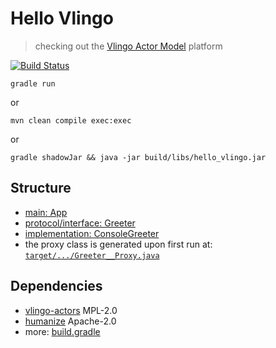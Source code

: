 # Hello Vlingo

> checking out the [Vlingo Actor Model](https://github.com/vlingo/vlingo-actors) platform

[![Build Status](https://travis-ci.com/d-led/hello_vlingo.svg?branch=master)](https://travis-ci.com/d-led/hello_vlingo)

```
gradle run
```

or

```
mvn clean compile exec:exec
```

or

```
gradle shadowJar && java -jar build/libs/hello_vlingo.jar
```

## Structure

- [main: App](src/main/java/github/dled/demo/App.java)
- [protocol/interface: Greeter](src/main/java/github/dled/demo/Greeter.java)
- [implementation: ConsoleGreeter](src/main/java/github/dled/demo/ConsoleGreeter.java)
- the proxy class is generated upon first run at: [`target/.../Greeter__Proxy.java`](target/generated-sources/github/dled/demo/Greeter__Proxy.java)

## Dependencies

- [vlingo-actors](https://github.com/vlingo/vlingo-actors) MPL-2.0
- [humanize](https://github.com/mfornos/humanize) Apache-2.0
- more: [build.gradle](build.gradle)
